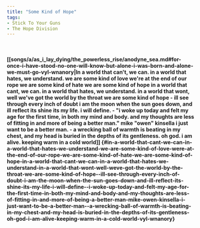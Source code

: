 ```yaml
---
title: "Some Kind of Hope"
tags:
- Stick To Your Guns
- The Hope Division
---
```

&nbsp;
#### [[songs/a/as_i_lay_dying/the_powerless_rise/anodyne_sea.md#for-once-i-have-stood-no-one-will-know-but-alone-i-was-born-and-alone-we-must-go-vyl-wnanory|In a world that can't, we can. in a world that hates, we understand. we are some kind of love we're at the end of our rope we are some kind of hate we are some kind of hope in a world that cant, we can. in a world that hates, we understand. in a world that wont, well we've got the world by the throat we are some kind of hope - ill see through every inch of doubt i am the moon when the sun goes down, and ill reflect its shine its my life. i will define. - "i woke up today and felt my age for the first time, in both my mind and body. and my thoughts are less of fitting in and more of being a better man." mike "owen" kinsella i just want to be a better man. - a wrecking ball of warmth is beating in my chest, and my head is buried in the depths of its gentleness. oh god. i am alive. keeping warm in a cold world]] {#in-a-world-that-cant-we-can-in-a-world-that-hates-we-understand-we-are-some-kind-of-love-were-at-the-end-of-our-rope-we-are-some-kind-of-hate-we-are-some-kind-of-hope-in-a-world-that-cant-we-can-in-a-world-that-hates-we-understand-in-a-world-that-wont-well-weve-got-the-world-by-the-throat-we-are-some-kind-of-hope--ill-see-through-every-inch-of-doubt-i-am-the-moon-when-the-sun-goes-down-and-ill-reflect-its-shine-its-my-life-i-will-define--i-woke-up-today-and-felt-my-age-for-the-first-time-in-both-my-mind-and-body-and-my-thoughts-are-less-of-fitting-in-and-more-of-being-a-better-man-mike-owen-kinsella-i-just-want-to-be-a-better-man--a-wrecking-ball-of-warmth-is-beating-in-my-chest-and-my-head-is-buried-in-the-depths-of-its-gentleness-oh-god-i-am-alive-keeping-warm-in-a-cold-world-vyl-wnanory}
